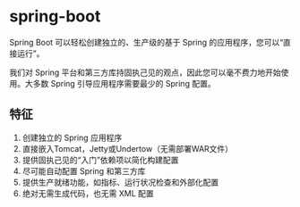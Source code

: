 # spring-boot
Spring Boot 可以轻松创建独立的、生产级的基于 Spring 的应用程序，您可以“直接运行”。

我们对 Spring 平台和第三方库持固执己见的观点，因此您可以毫不费力地开始使用。大多数 Spring 引导应用程序需要最少的 Spring 配置。

## 特征
1. 创建独立的 Spring 应用程序
2. 直接嵌入Tomcat，Jetty或Undertow（无需部署WAR文件）
3. 提供固执己见的“入门”依赖项以简化构建配置
4. 尽可能自动配置 Spring 和第三方库
5. 提供生产就绪功能，如指标、运行状况检查和外部化配置
6. 绝对无需生成代码，也无需 XML 配置
